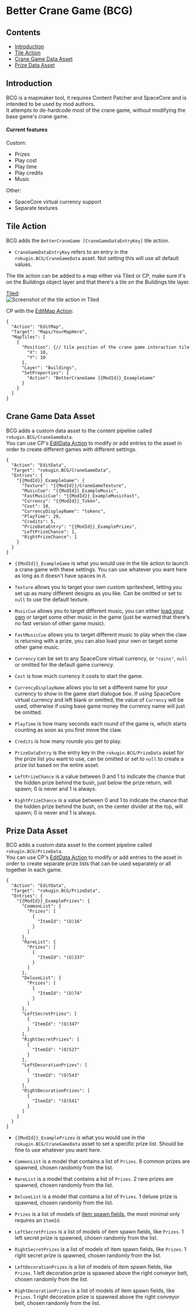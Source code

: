 # Better Crane Game (BCG)
## Contents
* [Introduction](#intro)
* [Tile Action](#action)
* [Crane Game Data Asset](#cgdata)
* [Prize Data Asset](#prize)

## Introduction<span id="intro"></span>
BCG is a mapmaker tool, it requires Content Patcher and SpaceCore and is intended to be used by mod authors.<br>
It attempts to de-hardcode most of the crane game, without modifying the base game's crane game.<br>

#### Current features
Custom:
- Prizes
- Play cost
- Play time
- Play credits
- Music

Other:
- SpaceCore virtual currency support
- Separate textures

## Tile Action<span id="action"></span>
BCG adds the `BetterCraneGame [CraneGameDataEntryKey]` tile action.
- `CraneGameDataEntryKey` refers to an entry in the `rokugin.BCG/CraneGameData` asset. Not setting this will use all default values.

The tile action can be added to a map either via Tiled or CP, make sure it's on the Buildings object layer and that there's a tile on the Buildings tile layer.<br>

[Tiled](https://stardewvalleywiki.com/Modding:Maps#Tile_properties):<br>
![Screenshot of the tile action in Tiled](screenshots/tile-action-tiled.png)


CP with the [EditMap Action](https://github.com/Pathoschild/StardewMods/blob/develop/ContentPatcher/docs/author-guide/action-editmap.md):
```jsonc
{
  "Action": "EditMap",
  "Target": "Maps/YourMapHere",
  "MapTiles": [
    {
      "Position": {// tile position of the crane game interaction tile
        "X": 10,
        "Y": 10
      },
      "Layer": "Buildings",
      "SetProperties": {
        "Action": "BetterCraneGame {{ModId}}_ExampleGame"
      }
    }
  ]
}
```

## Crane Game Data Asset<span id="cgdata"></span>
BCG adds a custom data asset to the content pipeline called `rokugin.BCG/CraneGameData`.<br>
You can use CP's [EditData Action](https://github.com/Pathoschild/StardewMods/blob/develop/ContentPatcher/docs/author-guide/action-editdata.md) to modify or add entries
to the asset in order to create different games with different settings.<br>

```jsonc
{
  "Action": "EditData",
  "Target": "rokugin.BCG/CraneGameData",
  "Entries": {
    "{{ModId}}_ExampleGame": {
      "Texture": "{{ModId}}/CraneGameTexture",
      "MusicCue": "{{ModId}}_ExampleMusic",
      "FastMusicCue": "{{ModId}}_ExampleMusicFast",
      "Currency": "{{ModId}}_Token",
      "Cost": 10,
      "CurrencyDisplayName": "tokens",
      "PlayTime": 20,
      "Credits": 5,
      "PrizeDataEntry": "{{ModId}}_ExamplePrizes",
      "LeftPrizeChance": 1,
      "RightPrizeChance": 1
    }
  }
}
```

- `{{ModId}}_ExampleGame` is what you would use in the tile action to launch a crane game with these settings. You can use whatever you want here as long as it doesn't have spaces in it.

- `Texture` allows you to target your own custom spritesheet, letting you set up as many different designs as you like. Can be omitted or set to `null` to use the default texture.

- `MusicCue` allows you to target different music, you can either [load your own](https://stardewvalleywiki.com/Modding:Audio) or target some other music in the game (just be warned that there's no fast version of other game music).

- `FastMusicCue` allows you to target different music to play when the claw is returning with a prize, you can also load your own or target some other game music.

- `Currency` can be set to any SpaceCore virtual currency, or `"coins"`, `null` or omitted for the default game currency.

- `Cost` is how much currency it costs to start the game.

- `CurrencyDisplayName` allows you to set a different name for your currency to show in the game start dialogue box. If using SpaceCore virtual currency and left blank or omitted, the value of `Currency` will be used, otherwise if using base game money the currency name will just be omitted.

- `PlayTime` is how many seconds each round of the game is, which starts counting as soon as you first move the claw.

- `Credits` is how many rounds you get to play.

- `PrizeDataEntry` is the entry key in the `rokugin.BCG/PrizeData` asset for the prize list you want to use, can be omitted or set to `null` to create a prize list based on the entire asset.

- `LeftPrizeChance` is a value between 0 and 1 to indicate the chance that the hidden prize behind the bush, just below the prize return, will spawn; 0 is never and 1 is always.

- `RightPrizeChance` is a value between 0 and 1 to indicate the chance that the hidden prize behind the bush, on the center divider at the top, will spawn; 0 is never and 1 is always.

## Prize Data Asset<span id="prize"></span>
BCG adds a custom data asset to the content pipeline called `rokugin.BCG/PrizeData`.<br>
You can use CP's [EditData Action](https://github.com/Pathoschild/StardewMods/blob/develop/ContentPatcher/docs/author-guide/action-editdata.md) to modify or add entries
to the asset in order to create separate prize lists that can be used separately or all together in each game.<br>

```jsonc
{
  "Action": "EditData",
  "Target": "rokugin.BCG/PrizeData",
  "Entries": {
    "{{ModId}}_ExamplePrizes": {
      "CommonList": {
        "Prizes": [
          {
            "ItemId": "(O)16"
          }
        ]
      },
      "RareList": {
        "Prizes": [
          {
            "ItemId": "(O)337"
          }
        ]
      },
      "DeluxeList": {
        "Prizes": [
          {
            "ItemId": "(O)74"
          }
        ]
      },
      "LeftSecretPrizes": [
        {
          "ItemId": "(O)347"
        }
      ],
      "RightSecretPrizes": [
        {
          "ItemId": "(O)527"
        }
      ],
      "LeftDecorationPrizes": [
        {
          "ItemId": "(O)543"
        }
      ],
      "RightDecorationPrizes": [
        {
          "ItemId": "(O)541"
        }
      ]
    }
  }
}
```

- `{{ModId}}_ExamplePrizes` is what you would use in the `rokugin.BCG/CraneGameData` asset to set a specific prize list. Should be fine to use whatever you want here.

- `CommonList` is a model that contains a list of `Prizes`. 8 common prizes are spawned, chosen randomly from the list.

- `RareList` is a model that contains a list of `Prizes`. 2 rare prizes are spawned, chosen randomly from the list.

- `DeluxeList` is a model that contains a list of `Prizes`. 1 deluxe prize is spawned, chosen randomly from the list.

- `Prizes` is a list of models of [item spawn fields](https://stardewvalleywiki.com/Modding:Item_queries#Item_spawn_fields), the most minimal only requires an `ItemId`.

- `LeftSecretPrizes` is a list of models of item spawn fields, like `Prizes`. 1 left secret prize is spawned, chosen randomly from the list.

- `RightSecretPrizes` is a list of models of item spawn fields, like `Prizes`. 1 right secret prize is spawned, chosen randomly from the list.

- `LeftDecorationPrizes` is a list of models of item spawn fields, like `Prizes`. 1 left decoration prize is spawned above the right conveyor belt, chosen randomly from the list.

- `RightDecorationPrizes` is a list of models of item spawn fields, like `Prizes`. 1 right decoration prize is spawned above the right conveyor belt, chosen randomly from the list.
